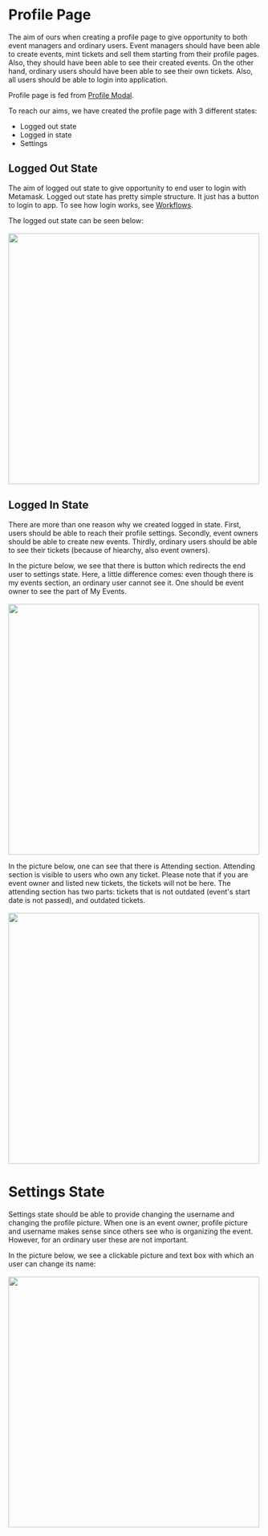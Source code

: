 # Profile Page

The aim of ours when creating a profile page to give opportunity to both event managers and ordinary users. Event managers should have been able to create events, mint tickets and sell them starting from their profile pages. Also, they should have been able to see their created events. On the other hand, ordinary users should have been able to see their own tickets.
Also, all users should be able to login into application.

Profile page is fed from [Profile Modal](/Modals/profile.md).

To reach our aims, we have created the profile page with 3 different states:
- Logged out state
- Logged in state
- Settings

## Logged Out State
The aim of logged out state to give opportunity to end user to login with Metamask.
Logged out state has pretty simple structure. It just has a button to login to app. To see how login works, see [Workflows](/Workflows/introduction.md).

The logged out state can be seen below:
<br/> <br/>
<img src="https://raw.githubusercontent.com/sadigulbey/tickript.github.io/main/static/pages/profile_logged_out.png" style="height:500px;"></img>

## Logged In State
There are more than one reason why we created logged in state. First, users should be able to reach their profile settings. Secondly, event owners should be able to create new events. Thirdly, ordinary users should be able to see their tickets (because of hiearchy, also event owners).

In the picture below, we see that there is button which redirects the end user to settings state.
Here, a little difference comes: even though there is my events section, an ordinary user cannot see it. One should be event owner to see the part of My Events.
<br/> <br/>
<img src="https://raw.githubusercontent.com/sadigulbey/tickript.github.io/main/static/pages/profile_logged_in.png" style="height:500px;"></img>

In the picture below, one can see that there is Attending section. Attending section is visible to users who own any ticket. Please note that if you are event owner and listed new tickets, the tickets will not be here.
The attending section has two parts: tickets that is not outdated (event's start date is not passed), and outdated tickets.
<br/> <br/>
<img src="https://raw.githubusercontent.com/sadigulbey/tickript.github.io/main/static/pages/profile_logged_in_attending.png" style="height:500px;"></img>

# Settings State
Settings state should be able to provide changing the username and changing the profile picture. When one is an event owner, profile picture and username makes sense since others see who is organizing the event. However, for an ordinary user these are not important.

In the picture below, we see a clickable picture and text box with which an user can change its name:
<br/> <br/>
<img src="https://raw.githubusercontent.com/sadigulbey/tickript.github.io/main/static/pages/profile_settings_state.png" style="height:500px;"></img>






